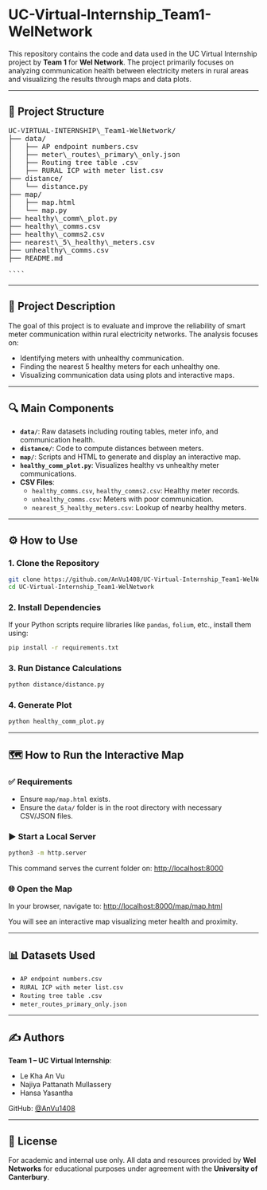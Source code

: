 
# UC-Virtual-Internship_Team1-WelNetwork

This repository contains the code and data used in the UC Virtual Internship project by **Team 1** for **Wel Network**. The project primarily focuses on analyzing communication health between electricity meters in rural areas and visualizing the results through maps and data plots.

---

## 📁 Project Structure
<pre>
UC-VIRTUAL-INTERNSHIP\_Team1-WelNetwork/
├── data/
│   ├── AP endpoint numbers.csv
│   ├── meter\_routes\_primary\_only.json
│   ├── Routing tree table .csv
│   ├── RURAL ICP with meter list.csv
├── distance/
│   └── distance.py
├── map/
│   ├── map.html
│   └── map.py
├── healthy\_comm\_plot.py
├── healthy\_comms.csv
├── healthy\_comms2.csv
├── nearest\_5\_healthy\_meters.csv
├── unhealthy\_comms.csv
├── README.md

````
</pre> 

---

## 📌 Project Description

The goal of this project is to evaluate and improve the reliability of smart meter communication within rural electricity networks. The analysis focuses on:

- Identifying meters with unhealthy communication.
- Finding the nearest 5 healthy meters for each unhealthy one.
- Visualizing communication data using plots and interactive maps.

---

## 🔍 Main Components

- **`data/`**: Raw datasets including routing tables, meter info, and communication health.
- **`distance/`**: Code to compute distances between meters.
- **`map/`**: Scripts and HTML to generate and display an interactive map.
- **`healthy_comm_plot.py`**: Visualizes healthy vs unhealthy meter communications.
- **CSV Files**:
  - `healthy_comms.csv`, `healthy_comms2.csv`: Healthy meter records.
  - `unhealthy_comms.csv`: Meters with poor communication.
  - `nearest_5_healthy_meters.csv`: Lookup of nearby healthy meters.

---

## ⚙️ How to Use

### 1. Clone the Repository

```bash
git clone https://github.com/AnVu1408/UC-Virtual-Internship_Team1-WelNetwork.git
cd UC-Virtual-Internship_Team1-WelNetwork
````

### 2. Install Dependencies

If your Python scripts require libraries like `pandas`, `folium`, etc., install them using:

```bash
pip install -r requirements.txt
```

### 3. Run Distance Calculations

```bash
python distance/distance.py
```

### 4. Generate Plot

```bash
python healthy_comm_plot.py
```

---

## 🗺️ How to Run the Interactive Map

### ✅ Requirements

* Ensure `map/map.html` exists.
* Ensure the `data/` folder is in the root directory with necessary CSV/JSON files.

### ▶️ Start a Local Server

```bash
python3 -m http.server
```

This command serves the current folder on:
[http://localhost:8000](http://localhost:8000)

### 🌐 Open the Map

In your browser, navigate to:
[http://localhost:8000/map/map.html](http://localhost:8000/map/map.html)

You will see an interactive map visualizing meter health and proximity.

---

## 📊 Datasets Used

* `AP endpoint numbers.csv`
* `RURAL ICP with meter list.csv`
* `Routing tree table .csv`
* `meter_routes_primary_only.json`

---

## ✍️ Authors

**Team 1 – UC Virtual Internship**:

* Le Kha An Vu
* Najiya Pattanath Mullassery
* Hansa Yasantha

GitHub: [@AnVu1408](https://github.com/AnVu1408)

---

## 📄 License

For academic and internal use only.
All data and resources provided by **Wel Networks** for educational purposes under agreement with the **University of Canterbury**.
